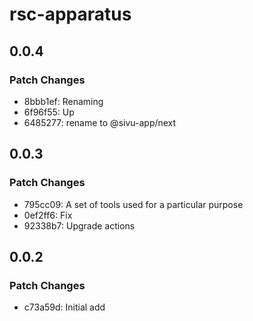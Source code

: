 # rsc-apparatus

## 0.0.4

### Patch Changes

- 8bbb1ef: Renaming
- 6f96f55: Up
- 6485277: rename to @sivu-app/next

## 0.0.3

### Patch Changes

- 795cc09: A set of tools used for a particular purpose
- 0ef2ff6: Fix
- 92338b7: Upgrade actions

## 0.0.2

### Patch Changes

- c73a59d: Initial add

